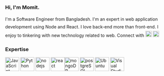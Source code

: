 ### Hi, I'm Momit.

<p style="line-height: 1.8;">
I'm a Software Engineer from Bangladesh. I'm an expert in web application development using Node and React. I love back-end more than front-end. I enjoy to tinkering with new technology related to web. Connect with <a href="https://linkedin.com/in/momitrahman" target="_blank"><img src="https://img.shields.io/badge/linkedin-%231E77B5.svg?&style=for-the-badge&logo=linkedin&logoColor=white" alt="linkedin"  height="20"/></a> <a href="https://twitter.com/momitrahman" target="_blank"><img src="https://img.shields.io/badge/twitter-%2300acee.svg?&style=for-the-badge&logo=twitter&logoColor=white" alt="twitter" height="20"/></a>
</p>

### Expertise

<img src="https://devicons.github.io/devicon/devicon.git/icons/javascript/javascript-original.svg" alt="JavaScript" height="45" width="45"> <img src="https://cdn.worldvectorlogo.com/logos/python-5.svg" alt="Python" height="45" width="45"> <img src="https://devicons.github.io/devicon/devicon.git/icons/nodejs/nodejs-original.svg" alt="nodejs" height="45" width="45"> <img src="https://cdn.worldvectorlogo.com/logos/react-2.svg" alt="react" height="45" width="45"><img src="https://devicons.github.io/devicon/devicon.git/icons/mongodb/mongodb-original.svg" alt="mongoDB" height="45" width="45"> <img src="https://devicons.github.io/devicon/devicon.git/icons/postgresql/postgresql-original.svg" alt="postgreSQL" height="45" width="45"> <img src="https://devicons.github.io/devicon/devicon.git/icons/ubuntu/ubuntu-plain.svg" alt="Ubuntu" height="45" width="45"> <img src="https://cdn.worldvectorlogo.com/logos/visual-studio-code-1.svg"  alt="Visual Studio Code" height="45" width="45">

<!-- <img src="" alt="" height="45" width="45"> -->
